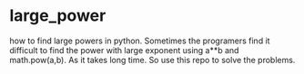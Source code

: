# large_power
how to find large powers in python.
Sometimes the programers find it difficult to find the power with large exponent using a**b and math.pow(a,b).
As it takes long time.
So use this repo to solve the problems.

